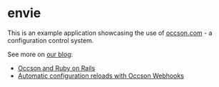 # envie

This is an example application showcasing the use of [occson.com](https://occson.com) - a configuration control system.

See more on [our blog](https://occson.com/blog/index.html):

* [Occson and Ruby on Rails](https://occson.com/blog/occson/rails/environment/devops/ruby/2021/07/10/occson.html)
* [Automatic configuration reloads with Occson Webhooks](https://occson.com/blog/2021/08/29/webhooks.html)